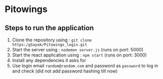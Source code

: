 # Pitowings

## Steps to run the application
1. Clone the repository using : `git clone https:/gSayak/Pitowings_login.git`
2. Start the server using : `nodemon server.js` (runs on port: 5000)
3. Start the react application using : `npm start` (runs on port: 3000)
4. Install any dependencies it asks for
5. Use login email `random@random.com` and password as `password` to log in and check (did not add password hashing till now)
